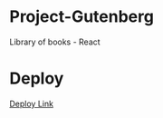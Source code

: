 # Project-Gutenberg
Library of books -  React

# Deploy

[Deploy Link](https://jovial-swan-92704b.netlify.app)
